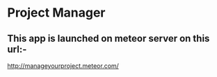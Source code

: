 Project Manager
===============

This app is launched on meteor server on this url:-
---------------------------------------------------

http://manageyourproject.meteor.com/
